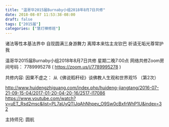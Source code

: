 ```yaml
---
title: "温哥华2015届Burnaby小组2018年8月7日共修"
date: 2018-08-07 11:53:38-08:00
draft: false
tags: ["2015届"]
categories: ["慧灯禅修班"]
---
```

诸法等性本基法界中 自现圆满三身游舞力
离障本来怙主龙钦巴 祈请无垢光尊常护我

温哥华2015届Burnaby小组2018年8月7日共修
星期二晚7:00点
网络共修Zoom房间号码： 7789995278 ( https://zoom.us/j/7789995278 )

共修内容:
因果不虚之：
从《佛说稻秆经》谈佛教人生观和世界观15 （第2次）

http://www.huidengzhiguang.com/index.php/huideng-jiangtang/2016-07-21-09-15-04/2017-01-20-04-20-16/2517-l17086
https://www.youtube.com/watch?v=uET_Rsd2msc&list=PL7aUyQTIJqAhNhpev_O9Sw0cBxfrWhP1U&index=32

主持师兄: 圆航
